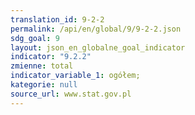 ```yaml
---
translation_id: 9-2-2
permalink: /api/en/global/9/9-2-2.json
sdg_goal: 9
layout: json_en_globalne_goal_indicator
indicator: "9.2.2"
zmienne: total
indicator_variable_1: ogółem;
kategorie: null
source_url: www.stat.gov.pl
---
```

